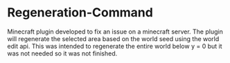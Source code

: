 # Regeneration-Command
Minecraft plugin developed to fix an issue on a minecraft server. The plugin will regenerate the selected area based on the world seed using the world edit api. This was intended to regenerate the entire world below y = 0 but it was not needed so it was not finished.
